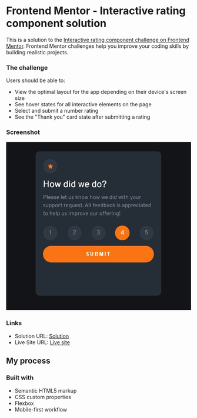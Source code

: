 # Frontend Mentor - Interactive rating component solution

This is a solution to the [Interactive rating component challenge on Frontend Mentor](https://www.frontendmentor.io/challenges/interactive-rating-component-koxpeBUmI). Frontend Mentor challenges help you improve your coding skills by building realistic projects. 



### The challenge

Users should be able to:

- View the optimal layout for the app depending on their device's screen size
- See hover states for all interactive elements on the page
- Select and submit a number rating
- See the "Thank you" card state after submitting a rating

### Screenshot

![](./screenshot.jpg)


### Links

- Solution URL: [Solution](https://your-solution-url.com)
- Live Site URL: [Live site](https://salarsadeghi.github.io/interactive-rating-component)

## My process

### Built with

- Semantic HTML5 markup
- CSS custom properties
- Flexbox
- Mobile-first workflow













